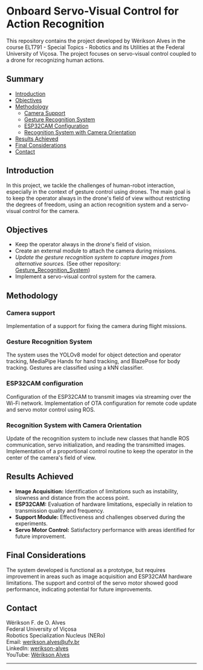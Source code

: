 # Onboard Servo-Visual Control for Action Recognition

This repository contains the project developed by Wérikson Alves in the course ELT791 - Special Topics - Robotics and its Utilities at the Federal University of Viçosa. The project focuses on servo-visual control coupled to a drone for recognizing human actions.

## Summary

- [Introduction](#introduction)
- [Objectives](#objectives)
- [Methodology](#Methodology)
  - [Camera Support](#camera-support)
  - [Gesture Recognition System](#gesture-recognition-system)
  - [ESP32CAM Configuration](#esp32cam-configuration)
  - [Recognition System with Camera Orientation](#recognition-system-with-camera-orientation)
- [Results Achieved](#results-achieved)
- [Final Considerations](#final-considerations)
- [Contact](#contact)

## Introduction
In this project, we tackle the challenges of human-robot interaction, especially in the context of gesture control using drones. The main goal is to keep the operator always in the drone's field of view without restricting the degrees of freedom, using an action recognition system and a servo-visual control for the camera.

## Objectives

- Keep the operator always in the drone's field of vision.
- Create an external module to attach the camera during missions.
- *Update the gesture recognition system to capture images from alternative sources.* (See other repository: [Gesture_Recognition_System](https://github.com/WeriksonAlves/Papers_CBA2024_Gesture_Recognition_System))
- Implement a servo-visual control system for the camera.

## Methodology

### Camera support

Implementation of a support for fixing the camera during flight missions.

### Gesture Recognition System

The system uses the YOLOv8 model for object detection and operator tracking, MediaPipe Hands for hand tracking, and BlazePose for body tracking. Gestures are classified using a kNN classifier.

### ESP32CAM configuration

Configuration of the ESP32CAM to transmit images via streaming over the Wi-Fi network. Implementation of OTA configuration for remote code update and servo motor control using ROS.

### Recognition System with Camera Orientation

Update of the recognition system to include new classes that handle ROS communication, servo initialization, and reading the transmitted images. Implementation of a proportional control routine to keep the operator in the center of the camera's field of view.

## Results Achieved

- **Image Acquisition:** Identification of limitations such as instability, slowness and distance from the access point.
- **ESP32CAM:** Evaluation of hardware limitations, especially in relation to transmission quality and frequency.
- **Support Module:** Effectiveness and challenges observed during the experiments.
- **Servo Motor Control:** Satisfactory performance with areas identified for future improvement.

## Final Considerations

The system developed is functional as a prototype, but requires improvement in areas such as image acquisition and ESP32CAM hardware limitations. The support and control of the servo motor showed good performance, indicating potential for future improvements.

## Contact

Wérikson F. de O. Alves  
Federal University of Viçosa  
Robotics Specialization Nucleus (NERo)  
Email: werikson.alves@ufv.br  
LinkedIn: [werikson-alves](https://www.linkedin.com/in/werikson-alves)  
YouTube: [Wérikson Alves](https://www.youtube.com/@weriksonalves5814)

---

